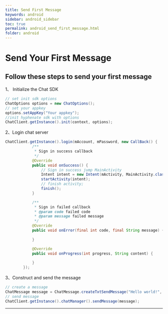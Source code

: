 ```yaml
---
title: Send First Message
keywords: android
sidebar: android_sidebar
toc: true
permalink: android_send_first_message.html
folder: android
---
```

# Send Your First Message

## Follow these steps to send your first message

1、 Initialize the Chat SDK

```java
// set init sdk options
ChatOptions options = new ChatOptions();
// set your appkey
options.setAppKey("Your appkey");
//init hyphenate sdk with options
ChatClient.getInstance().init(context, options);
```

2、Login chat server

```java
ChatClient.getInstance().login(mAccount, mPassword, new CallBack() {
            /**
             * Sign in success callback
             */
            @Override 
            public void onSuccess() {
                // Sign in success jump MainActivity
                Intent intent = new Intent(mActivity, MainActivity.class);
                startActivity(intent);
                // finish activity;
                finish();
            }

            /**
             * Sign in failed callback
             * @param code failed code
             * @param message failed message
             */
            @Override 
            public void onError(final int code, final String message) {
                
            }

            @Override 
            public void onProgress(int progress, String content) {
                
            }
        });
```

3、Construct and send the message

```java
// create a message
ChatMessage message = ChatMessage.createTxtSendMessage("Hello world!", toChatUsername);
// send message
ChatClient.getInstance().chatManager().sendMessage(message);
```

------------------------------------------------------------------------
